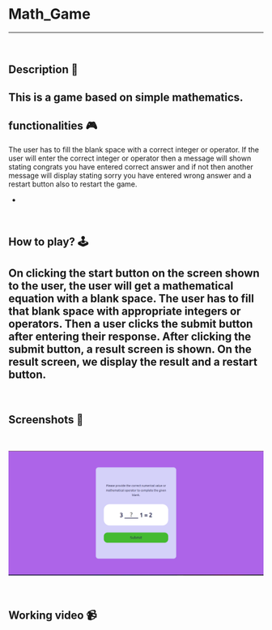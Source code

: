 # **Math_Game** 

---

<br>

## **Description 📃**
This is a game based on simple mathematics.
- 

## **functionalities 🎮**

The user has to fill the blank space with a correct integer or operator. If the user will enter the correct integer or operator then a message will shown stating congrats you have entered correct answer and if not then another message will display stating sorry you have entered wrong answer and a restart button also to restart the game.
 

- 
<br>

## **How to play? 🕹️**

On clicking the start button on the screen shown to the user, the user will get a mathematical equation with a blank space.
The user has to fill that blank space with appropriate integers or operators. Then a user clicks the submit button after entering their response.
After clicking the submit button, a result screen is shown. On the result screen, we display the result and a restart button.
- 

<br>

## **Screenshots 📸**

<br>

 ![image](../../assets/images/Math_Game.png)

<br>

## **Working video 📹**
<!-- add your working video over here -->

